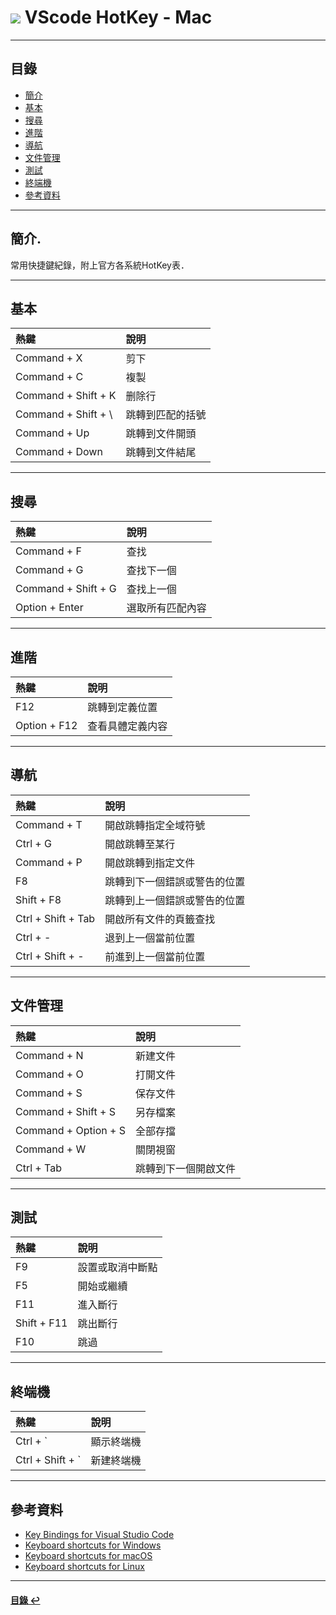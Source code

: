 # ![](https://drive.google.com/uc?id=10INx5_pkhMcYRdx_OO4rXNXxcsvPtBYq) VScode HotKey - Mac

---

<!--ts-->
## 目錄
* [簡介](#簡介)
* [基本](#基本)
* [搜尋](#搜尋)
* [進階](#進階)
* [導航](#導航)
* [文件管理](#文件管理)
* [測試](#測試)
* [終端機](#終端機)
* [參考資料](#參考資料)
<!--te-->

---

## 簡介.
常用快捷鍵紀錄，附上官方各系統HotKey表．

---

## 基本

| 熱鍵                | 說明             |
| :------------------ | :--------------- |
| Command + X         | 剪下             |
| Command + C         | 複製             |
| Command + Shift + K | 删除行           |
| Command + Shift + \ | 跳轉到匹配的括號 |
| Command + Up        | 跳轉到文件開頭   |
| Command + Down      | 跳轉到文件結尾   |

---

## 搜尋

| 熱鍵                | 說明             |
| :------------------ | :--------------- |
| Command + F         | 查找             |
| Command + G         | 查找下一個       |
| Command + Shift + G | 查找上一個       |
| Option + Enter      | 選取所有匹配內容 |

---

## 進階

| 熱鍵         | 說明             |
| :----------- | :--------------- |
| F12          | 跳轉到定義位置   |
| Option + F12 | 查看具體定義内容 |

---

## 導航

| 熱鍵               | 說明                         |
| :----------------- | :--------------------------- |
| Command + T        | 開啟跳轉指定全域符號         |
| Ctrl + G           | 開啟跳轉至某行               |
| Command + P        | 開啟跳轉到指定文件           |
| F8                 | 跳轉到下一個錯誤或警告的位置 |
| Shift + F8         | 跳轉到上一個錯誤或警告的位置 |
| Ctrl + Shift + Tab | 開啟所有文件的頁籤查找       |
| Ctrl + -           | 退到上一個當前位置           |
| Ctrl + Shift + -   | 前進到上一個當前位置         |

---

## 文件管理

| 熱鍵                 | 說明                 |
| :------------------- | :------------------- |
| Command + N          | 新建文件             |
| Command + O          | 打開文件             |
| Command + S          | 保存文件             |
| Command + Shift + S  | 另存檔案             |
| Command + Option + S | 全部存擋             |
| Command + W          | 關閉視窗             |
| Ctrl + Tab           | 跳轉到下一個開啟文件 |

---

## 測試

| 熱鍵        | 說明             |
| :---------- | :--------------- |
| F9          | 設置或取消中斷點 |
| F5          | 開始或繼續       |
| F11         | 進入斷行         |
| Shift + F11 | 跳出斷行         |
| F10         | 跳過             |

---

## 終端機

| 熱鍵             | 說明       |
| :--------------- | :--------- |
| Ctrl + `         | 顯示終端機 |
| Ctrl + Shift + ` | 新建終端機 |

---

## 參考資料
- [Key Bindings for Visual Studio Code](https://code.visualstudio.com/docs/getstarted/keybindings) <br>
- [Keyboard shortcuts for Windows](https://code.visualstudio.com/shortcuts/keyboard-shortcuts-windows.pdf) <br>
- [Keyboard shortcuts for macOS](https://code.visualstudio.com/shortcuts/keyboard-shortcuts-macos.pdf) <br>
- [Keyboard shortcuts for Linux](https://code.visualstudio.com/shortcuts/keyboard-shortcuts-linux.pdf) <br>

---

<!--ts-->
#### [目錄 ↩](#目錄)
<!--te-->
